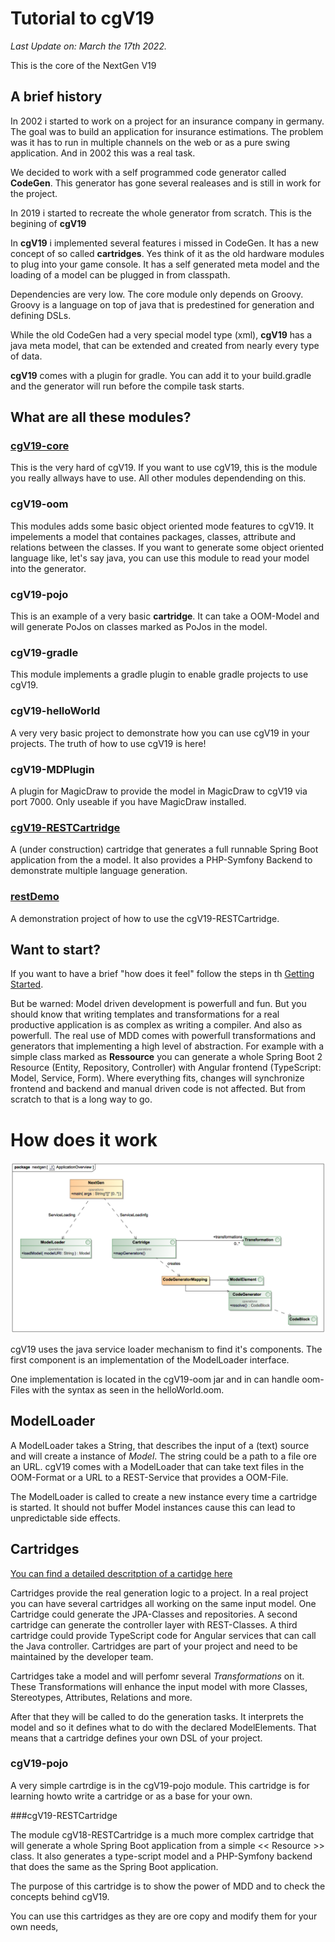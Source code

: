 # Tutorial to cgV19
_Last Update on: March the 17th 2022._

This is the core of the NextGen V19

## A brief history
In 2002 i started to work on a project for an insurance company in germany. The goal was to build 
an application for insurance estimations. The problem was it has to run in multiple channels
on the web or as a pure swing application. And in 2002 this was a real task.

We decided to work with a self programmed code generator called __CodeGen__. This generator
has gone several realeases and is still in work for the project.

In 2019 i started to recreate the whole generator from scratch. This is the
begining of __cgV19__

In __cgV19__ i implemented several features i missed in CodeGen. It has a new
concept of so called __cartridges__. Yes think of it as the old hardware
modules to plug into your game console. It has a self generated
meta model and the loading of a model can be plugged in from 
classpath.

Dependencies are very low. The core module only depends on Groovy.
Groovy is a language on top of java that is predestined for generation
and defining DSLs. 

While the old CodeGen had a very special model type (xml), __cgV19__ 
has a java meta model, that can be extended and created from nearly
every type of data.

__cgV19__ comes with a plugin for gradle. You can add it to your build.gradle and
the generator will run before the compile task starts. 

## What are all these modules?

### [cgV19-core](cgV19-core/doc/CoreArchitecture.md)

This is the very hard of cgV19. If you want to use cgV19, this is the module you 
really allways have to use. All other modules dependending on this.

### cgV19-oom

This modules adds some basic object oriented mode features to cgV19. It impelements
a model that containes packages, classes, attribute and relations between the
classes. If you want to generate some object oriented language like, let's say java,
you can use this module to read your model into the generator.

### cgV19-pojo

This is an example of a very basic __cartridge__. It can take a OOM-Model and will
generate PoJos on classes marked as PoJos in the model.

### cgV19-gradle

This module implements a gradle plugin to enable gradle projects to use cgV19.

### cgV19-helloWorld

A very very basic project to demonstrate how you can use cgV19 in your projects.
The truth of how to use cgV19 is here!

### cgV19-MDPlugin

A plugin for MagicDraw to provide the model in MagicDraw to 
cgV19 via port 7000. Only useable if you have MagicDraw installed.

### [cgV19-RESTCartridge](./cgV19-RESTCartridge/Readme.md)

A (under construction) cartridge that generates a full runnable Spring Boot
application from the a model. It also provides a PHP-Symfony Backend to
demonstrate multiple language generation.

### [restDemo](./restDemo/Readme.md)

A demonstration project of how to use the cgV19-RESTCartridge.

## Want to start?

If you want to have a brief "how does it feel" follow the steps in th [Getting Started](doc/GettingStarted.md). 

But be warned: Model driven development is powerfull and fun. But you should know that 
writing templates and transformations for a real productive application is as
complex as writing a compiler. And also as powerfull. The real use of MDD comes
with powerfull transformations and generators that implementing a high level of 
abstraction. For example with a simple class marked as __Ressource__ you can
generate a whole Spring Boot 2 Resource (Entity, Repository, Controller) with
Angular frontend (TypeScript: Model, Service, Form). Where everything fits,
changes will synchronize frontend and backend and manual driven code is not 
affected. But from scratch to that is a long way to go.


# How does it work

![Overview of cgV19 components](cgV19-core/doc/img/ApplicationOverview.png)

cgV19 uses the java service loader mechanism to find it's components. The first
component is an implementation of the ModelLoader interface. 

One implementation is located in the cgV19-oom jar and in can handle oom-Files
with the syntax as seen in the helloWorld.oom. 

## ModelLoader

A ModelLoader takes a String, that describes the input of a (text) source and will
create a instance of _Model_. The string could be a path to a file ore an URL. cgV19
comes with a ModelLoader that can take text files in the OOM-Format or a URL to a 
REST-Service that provides a OOM-File.

The ModelLoader is called to create a new instance every time a cartridge is 
started. It should not buffer Model instances cause this can lead to unpredictable 
side effects.

## Cartridges

[You can find a detailed descritption of a cartidge here](./Cartridges.md)

Cartridges provide the real generation logic to a project. In a real project you
can have several cartridges all working on the same input model. One Cartridge 
could generate the JPA-Classes and repositories. A second cartridge can generate 
the controller layer with REST-Classes. A third cartridge could provide TypeScript
code for Angular services that can call the Java controller. Cartridges are part 
of your project and need to be maintained by the developer team.

Cartridges take a model and will perfomr several _Transformations_ on it. These 
Transformations will enhance the input model with more Classes, Stereotypes, 
Attributes, Relations and more.

After that they will be called to do the generation tasks. It interprets
the model and so it defines what to do with the declared ModelElements.
That means that a cartridge defines your own DSL of your project.

### cgV19-pojo
A very simple cartrdige is in the cgV19-pojo module. This cartridge is for learning
howto write a cartridge or as a base for your own.

###cgV19-RESTCartridge

The module cgV18-RESTCartridge is a much more complex cartridge that
will generate a whole Spring Boot application from a simple << Resource >> 
class. It also generates a type-script model and a PHP-Symfony backend
that does the same as the Spring Boot application. 

The purpose of this cartridge is to show the power of MDD and to
check the concepts behind cgV19.

You can use this cartridges as they are ore copy and modify them for
your own needs,
